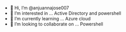 - 👋 Hi, I’m @anjuannajose007
- 👀 I’m interested in ... Active Directory and powershell
- 🌱 I’m currently learning ... Azure cloud
- 💞️ I’m looking to collaborate on ... Powershell


<!---
anjuannajose007/anjuannajose007 is a ✨ special ✨ repository because its `README.md` (this file) appears on your GitHub profile.
You can click the Preview link to take a look at your changes.
--->
